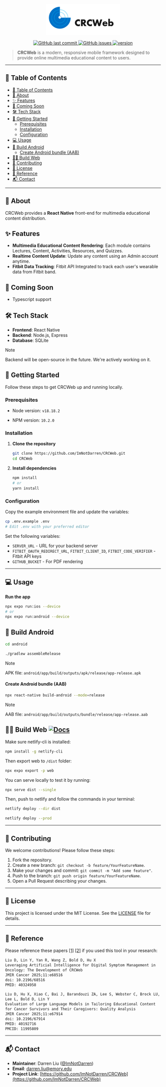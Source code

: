 <div align="center">
  <img src="./docs/icon-black.png" style="height: 100px" />
</div>

<p align="center">
    <a href="LICENSE">
    <img src="https://img.shields.io/badge/License-MIT-yellow.svg"
         alt="GitHub last commit" />
    </a>
    <a href="https://github.com/ImNotDarren/CRCWeb/graphs/contributors">
    <img src="https://img.shields.io/github/contributors/ImNotDarren/CRCWeb"
         alt="GitHub issues" />
    </a>
    <a href="./docs/VERSIONS.md">
      <img src="https://img.shields.io/static/v1?label=version&message=beta%200.0.1&color=blue" alt="version">
    </a>
</p>

> **CRCWeb** is a modern, responsive mobile framework designed to provide online multimedia educational content to users.

---

## 🚀 Table of Contents

- [🚀 Table of Contents](#-table-of-contents)
- [📖 About](#-about)
- [✨ Features](#-features)
- [🚅 Coming Soon](#-coming-soon)
- [🛠 Tech Stack](#-tech-stack)
- [🚀 Getting Started](#-getting-started)
  - [Prerequisites](#prerequisites)
  - [Installation](#installation)
  - [Configuration](#configuration)
- [💻 Usage](#-usage)
- [🤖 Build Android](#-build-android)
    - [Create Android bundle (AAB)](#create-android-bundle-aab)
- [🧑‍💻 Build Web ](#-build-web-)
- [🤝 Contributing](#-contributing)
- [📄 License](#-license)
- [🔗 Reference](#-reference)
- [📬 Contact](#-contact)

---

## 📖 About

CRCWeb provides a **React Native** front-end for multimedia educational content distribution.

## ✨ Features

- **Multimedia Educational Content Rendering**: Each module contains Lectures, Content, Activities, Resources, and Quizzes.
- **Realtime Content Update**: Update any content using an Admin account anytime.
- **Fitbit Data Tracking**: Fitbit API Integrated to track each user's wearable data from Fitbit band.

## 🚅 Coming Soon

- Typescript support

## 🛠 Tech Stack

- **Frontend**: React Native
- **Backend**: Node.js, Express
- **Database**: SQLite

> [!NOTE]
> Backend will be open-source in the future. We're actively working on it.

## 🚀 Getting Started

Follow these steps to get CRCWeb up and running locally.

### Prerequisites

- Node version: `v18.18.2`

- NPM version: `10.2.0`

### Installation

1. **Clone the repository**

   ```bash
   git clone https://github.com/ImNotDarren/CRCWeb.git
   cd CRCWeb
   ```

2. **Install dependencies**

   ```bash
   npm install
   # or
   yarn install
   ```

### Configuration

Copy the example environment file and update the variables:

```bash
cp .env.example .env
# Edit .env with your preferred editor
```

Set the following variables:

- `SERVER_URL` - URL for your backend server
- `FITBIT_OAUTH_REDIRECT_URL`, `FITBIT_CLIENT_ID`, `FITBIT_CODE_VERIFIER` - Fitbit API keys
- `GITHUB_BUCKET` - For PDF rendering

---

## 💻 Usage

**Run the app**

```bash
npx expo run:ios --device
# or
npx expo run:android --device
```

## 🤖 Build Android

```bash
cd android
```

```bash
./gradlew assembleRelease
```

> [!NOTE]
> APK file: `android/app/build/outputs/apk/release/app-release.apk`

#### Create Android bundle (AAB)

```bash
npx react-native build-android --mode=release
```

> [!NOTE]
> AAB file: `android/app/build/outputs/bundle/release/app-release.aab`

## 🧑‍💻 Build Web [![Docs](https://img.shields.io/static/v1?label=Web&message=Expo%20Docs&color=blue&style=flat-square)](https://docs.expo.dev/distribution/publishing-websites/#creating-a-build)


Make sure netlify-cli is installed:

```bash
npm install -g netlify-cli
```

Then export web to `/dist` folder:

```bash
npx expo export -p web
```

You can serve locally to test it by running:

```bash
npx serve dist --single
```

Then, push to netlify and follow the commands in your terminal:

```bash
netlify deploy --dir dist
```

```bash
netlify deploy --prod
```

---

## 🤝 Contributing

We welcome contributions! Please follow these steps:

1. Fork the repository.
2. Create a new branch: `git checkout -b feature/YourFeatureName`.
3. Make your changes and commit: `git commit -m "Add some feature"`.
4. Push to the branch: `git push origin feature/YourFeatureName`.
5. Open a Pull Request describing your changes.

<!-- Please read our [CONTRIBUTING.md](CONTRIBUTING.md) for detailed guidelines. -->

---

## 📄 License

This project is licensed under the MIT License. See the [LICENSE](LICENSE) file for details.

---

## 🔗 Reference

Please reference these papers [[1]](https://cancer.jmir.org/2025/1/e68516/) [[2]](https://cancer.jmir.org/2025/1/e67914) if you used this tool in your research:

```
Liu D, Lin Y, Yan R, Wang Z, Bold D, Hu X
Leveraging Artificial Intelligence for Digital Symptom Management in Oncology: The Development of CRCWeb
JMIR Cancer 2025;11:e68516
doi: 10.2196/68516
PMID: 40324958
```

```
Liu D, Hu X, Xiao C, Bai J, Barandouzi ZA, Lee S, Webster C, Brock LU, Lee L, Bold D, Lin Y
Evaluation of Large Language Models in Tailoring Educational Content for Cancer Survivors and Their Caregivers: Quality Analysis
JMIR Cancer 2025;11:e67914
doi: 10.2196/67914
PMID: 40192716
PMCID: 11995809
```

---

## 📬 Contact

- **Maintainer**: Darren Liu ([@ImNotDarren](https://github.com/ImNotDarren))
- **Email**: darren.liu@emory.edu
- **Project Link**: [https://github.com/ImNotDarren/CRCWeb](https://github.com/ImNotDarren/CRCWeb)